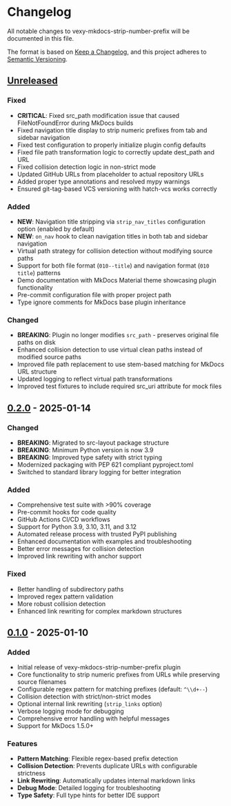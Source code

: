 # Changelog

All notable changes to vexy-mkdocs-strip-number-prefix will be documented in this file.

The format is based on [Keep a Changelog](https://keepachangelog.com/en/1.0.0/),
and this project adheres to [Semantic Versioning](https://semver.org/spec/v2.0.0.html).

## [Unreleased]

### Fixed
- **CRITICAL**: Fixed src_path modification issue that caused FileNotFoundError during MkDocs builds
- Fixed navigation title display to strip numeric prefixes from tab and sidebar navigation
- Fixed test configuration to properly initialize plugin config defaults
- Fixed file path transformation logic to correctly update dest_path and URL
- Fixed collision detection logic in non-strict mode
- Updated GitHub URLs from placeholder to actual repository URLs
- Added proper type annotations and resolved mypy warnings
- Ensured git-tag-based VCS versioning with hatch-vcs works correctly

### Added
- **NEW**: Navigation title stripping via `strip_nav_titles` configuration option (enabled by default)
- **NEW**: `on_nav` hook to clean navigation titles in both tab and sidebar navigation
- Virtual path strategy for collision detection without modifying source paths
- Support for both file format (`010--title`) and navigation format (`010 title`) patterns
- Demo documentation with MkDocs Material theme showcasing plugin functionality
- Pre-commit configuration file with proper project path
- Type ignore comments for MkDocs base plugin inheritance

### Changed
- **BREAKING**: Plugin no longer modifies `src_path` - preserves original file paths on disk
- Enhanced collision detection to use virtual clean paths instead of modified source paths
- Improved file path replacement to use stem-based matching for MkDocs URL structure
- Updated logging to reflect virtual path transformations
- Improved test fixtures to include required src_uri attribute for mock files

## [0.2.0] - 2025-01-14

### Changed
- **BREAKING**: Migrated to src-layout package structure
- **BREAKING**: Minimum Python version is now 3.9
- **BREAKING**: Improved type safety with strict typing
- Modernized packaging with PEP 621 compliant pyproject.toml
- Switched to standard library logging for better integration

### Added
- Comprehensive test suite with >90% coverage
- Pre-commit hooks for code quality
- GitHub Actions CI/CD workflows
- Support for Python 3.9, 3.10, 3.11, and 3.12
- Automated release process with trusted PyPI publishing
- Enhanced documentation with examples and troubleshooting
- Better error messages for collision detection
- Improved link rewriting with anchor support

### Fixed
- Better handling of subdirectory paths
- Improved regex pattern validation
- More robust collision detection
- Enhanced link rewriting for complex markdown structures

## [0.1.0] - 2025-01-10

### Added
- Initial release of vexy-mkdocs-strip-number-prefix plugin
- Core functionality to strip numeric prefixes from URLs while preserving source filenames
- Configurable regex pattern for matching prefixes (default: `^\\d+--`)
- Collision detection with strict/non-strict modes
- Optional internal link rewriting (`strip_links` option)
- Verbose logging mode for debugging
- Comprehensive error handling with helpful messages
- Support for MkDocs 1.5.0+

### Features
- **Pattern Matching**: Flexible regex-based prefix detection
- **Collision Detection**: Prevents duplicate URLs with configurable strictness
- **Link Rewriting**: Automatically updates internal markdown links
- **Debug Mode**: Detailed logging for troubleshooting
- **Type Safety**: Full type hints for better IDE support

[Unreleased]: https://github.com/vexyart/vexy-mkdocs-strip-number-prefix/compare/v0.2.0...HEAD
[0.2.0]: https://github.com/vexyart/vexy-mkdocs-strip-number-prefix/compare/v0.1.0...v0.2.0
[0.1.0]: https://github.com/vexyart/vexy-mkdocs-strip-number-prefix/releases/tag/v0.1.0